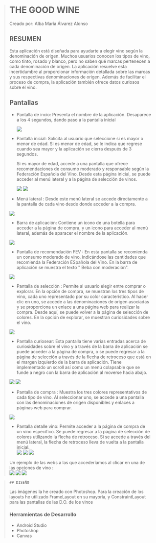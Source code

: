 > # THE GOOD WINE
> 
> Creado por: Alba María Álvarez Alonso
>
> ## RESUMEN
> 
>Esta aplicación está diseñada para ayudarte a elegir vino según la denominación de origen. Muchos usuarios conocen los tipos de vino, como tinto, rosado y blanco, pero no saben qué marcas pertenecen a cada denominación de origen. La aplicación resuelve esta incertidumbre al proporcionar información detallada sobre las marcas y sus respectivas denominaciones de origen. Además de facilitar el proceso de compra, la aplicación también ofrece datos curiosos sobre el vino.
>
>
> ## Pantallas 
>
> * Pantalla de incio: Presenta el nombre de la aplicación. Desaparece a los 4 segundos, dando paso a la pantalla inicial
>   
>   <img src="../Imágenes/Captura de pantalla 2024-05-06 044031.png"/>
>
> * Pantalla inicial: Solicita al usuario que seleccione si es mayor o menor de edad. Si es menor de edad, se le indica que regrese cuando sea mayor y la aplicación se cierra después de 3 segundos.
>
>   Si es mayor de edad, accede a una pantalla que ofrece recomendaciones de consumo moderado y responsable según la Federación Española del Vino. Desde esta página inicial, se puede acceder al menú lateral y a la página de selección de vinos.
>   
>    <img src="../Imágenes/Captura de pantalla 2024-05-06 165927.png"/>
>  
>   <img src="../Imágenes/Captura de pantalla 2024-05-06 154430.png"/>
> * Menú lateral : Desde este menú lateral se accede directamente a la pantalla de cada vino desde donde acceder a la compra.
>   
>  <img src="../Imágenes/Captura de pantalla 2024-05-06 163216.png"/>
>
> * Barra de aplicación: Contiene un icono de una botella para acceder a la página de compra, y un icono para acceder al menú lateral, además de aparacer el nombre de la aplicación.
>   
>  <img src="../Imágenes/Captura de pantalla 2024-05-06 213846.png"/>
>
> * Pantalla de recomendación FEV : En esta pantalla se recomienda un consumo moderado de vino, indicándose las cantidades que recomienda la Federación ESpañola del Vino.
En la barra de aplicación se muestra el texto " Beba con moderación".
>
>  <img src="../Imágenes/Captura de pantalla 2024-05-06 155856.png"/>
>
>
> * Pantalla de selección : Permite al usuario elegir entre comprar o explorar. En la opción de compra, se muestran los tres tipos de vino, cada uno representado por su color característico. Al hacer clic en uno, se accede a las denominaciones de origen asociadas y se proporciona un enlace a una página web para realizar la compra. Desde aquí, se puede volver a la página de selección de colores. En la opción de explorar, se muestran curiosidades sobre el vino.
>   
>  <img src="../Imágenes/Captura de pantalla 2024-05-06 160142.png"/>
>
> * Pantalla curiosear: Esta pantalla tiene varias entradas acerca de curiosidades sobre el vino y a través de la barra de aplicación se puede acceder a la página de compra, o se puede regresar a la página de selección a través de la flecha de retroceso que está en el margen izquierdo de la barra de aplicación. Tiene implementado un scroll así como un menú colapsable que se funde a negro con la barra de aplicación al moverse hacia abajo.
>   
>  <img src="../Imágenes/Captura de pantalla 2024-05-06 174403.png"/>
>  <img src="../Imágenes/Captura de pantalla 2024-05-06 174429.png"/>
>
> *  Pantalla de compra : Muestra los tres colores representativos de cada tipo de vino. Al seleccionar uno, se accede a una pantalla con las denominaciones de origen disponibles y enlaces a páginas web para comprar.
>   
>   <img src="../Imágenes/Captura de pantalla 2024-05-06 211619.png"/>
>
>
>  * Pantalla detalle vino: Permite acceder a la página de compra de un vino específico. Se puede regresar a la página de selección de colores utilizando la flecha de retroceso. Si se accede a través del menú lateral, la flecha de retroceso lleva de vuelta a la pantalla inicial.  
>        <img src="../Imágenes/Captura de pantalla 2024-05-06 221015.png"/>
         <img src="../Imágenes/Captura de pantalla 2024-05-06 211715.png"/>
         <img src="../Imágenes/Captura de pantalla 2024-05-06 211747.png"/>
>
>  Un ejemplo de las webs a las que accederíamos al clicar en una de las opciones de vino :  
          <img src="../Imágenes/Screenshot_20240506-200018_Chrome.jpg"/>
          <img src="../Imágenes/Screenshot_20240506-200151_Chrome.jpg"/>
          <img src="../Imágenes/Screenshot_20240506-200306_Chrome.jpg"/>
        
>     ## DISEÑO
>    Las imágenes la he creado con Photoshop.
       Para la creación de los layouts he utilizado FrameLayout en su mayoría, y ConstraintLayout para las pantallas de las D.O. de los vinos
>  ### Herramientas de Desarrollo
> * Android Studio
> * Photoshop
> * Canvas
>
>   
